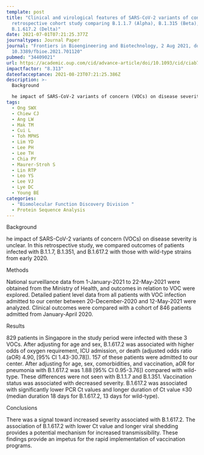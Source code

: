 ```yaml
---
template: post
title: "Clinical and virological features of SARS-CoV-2 variants of concern: a
  retrospective cohort study comparing B.1.1.7 (Alpha), B.1.315 (Beta), and
  B.1.617.2 (Delta)"
date: 2021-07-01T07:21:25.377Z
journaltypes: Journal Paper
journal: "Frontiers in Bioengineering and Biotechnology, 2 Aug 2021, doi:
  10.3389/fbioe.2021.701120"
pubmed: "34409021"
url: https://academic.oup.com/cid/advance-article/doi/10.1093/cid/ciab721/6356459
impactfactor: "8.313"
dateofacceptance: 2021-08-23T07:21:25.386Z
description: >-
  Background

  he impact of SARS-CoV-2 variants of concern (VOCs) on disease severity is unclear. In this retrospective study, we compared outcomes of patients infected with B.1.1.7, B.1.351, and B.1.617.2 with those with wild-type strains from early 2020.
tags:
  - Ong SWX
  - Chiew CJ
  - Ang LW
  - Mak TM
  - Cui L
  - Toh MPHS
  - Lim YD
  - Lee PH
  - Lee TH
  - Chia PY
  - Maurer-Stroh S
  - Lin RTP
  - Leo YS
  - Lee VJ
  - Lye DC
  - Young BE
categories:
  - "Biomolecular Function Discovery Division "
  - Protein Sequence Analysis
---
```

Background

he impact of SARS-CoV-2 variants of concern (VOCs) on disease severity is unclear. In this retrospective study, we compared outcomes of patients infected with B.1.1.7, B.1.351, and B.1.617.2 with those with wild-type strains from early 2020.

Methods

National surveillance data from 1-January-2021 to 22-May-2021 were obtained from the Ministry of Health, and outcomes in relation to VOC were explored. Detailed patient level data from all patients with VOC infection admitted to our center between 20-December-2020 and 12-May-2021 were analyzed. Clinical outcomes were compared with a cohort of 846 patients admitted from January-April 2020.

Results

829 patients in Singapore in the study period were infected with these 3 VOCs. After adjusting for age and sex, B.1.617.2 was associated with higher odds of oxygen requirement, ICU admission, or death (adjusted odds ratio (aOR) 4.90, \[95% CI 1.43-30.78]). 157 of these patients were admitted to our center. After adjusting for age, sex, comorbidities, and vaccination, aOR for pneumonia with B.1.617.2 was 1.88 \[95% CI 0.95-3.76]) compared with wild-type. These differences were not seen with B.1.1.7 and B.1.351. Vaccination status was associated with decreased severity. B.1.617.2 was associated with significantly lower PCR Ct values and longer duration of Ct value ≤30 (median duration 18 days for B.1.617.2, 13 days for wild-type).

Conclusions

There was a signal toward increased severity associated with B.1.617.2. The association of B.1.617.2 with lower Ct value and longer viral shedding provides a potential mechanism for increased transmissibility. These findings provide an impetus for the rapid implementation of vaccination programs.